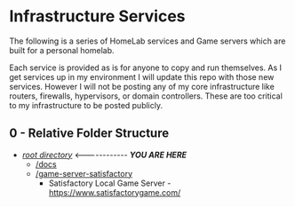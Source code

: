 # Infrastructure Services

The following is a series of HomeLab services and Game servers which are built for a personal homelab.

Each service is provided as is for anyone to copy and run themselves. As I get services up in my environment I will update this repo with those new services. However I will not be posting any of my core infrastructure like routers, firewalls, hypervisors, or domain controllers. These are too critical to my infrastructure to be posted publicly.

## 0 - Relative Folder Structure

- [*root directory*](README.md) <------------ ***YOU ARE HERE***
  - [/docs](/docs/README.md)
  - [/game-server-satisfactory](./game-server-satisfactory/README.md)
    - Satisfactory Local Game Server - <https://www.satisfactorygame.com/>
